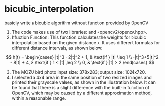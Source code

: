 # bicubic_interpolation
basicly write a bicubic algorithm without function provided by OpenCV

1. The code makes use of two libraries: <iostream> and <opencv2/opencv.hpp>.
2. hfuction Function: This function calculates the weights for bicubic interpolation based on the given distance x. It uses different formulas for different distance intervals, as shown below:

$$
h(t) = 
\begin{cases} 
|t|^3 - 2|t|^2 + 1, & \text{if } |t| \leq 1 \\
-|t|^3+5|t|^2 - 8|t| + 4, & \text{if } 1 < |t| \leq 2 \\
0, & \text{if } |t| > 2
\end{cases}
$$

3. The MOZU bird photo input size: 378x283; output size: 1024x720.
4. I selected a 4x4 area in the same position of two resized images and printed their grayscale values, as shown in the illustration below. It can be found that there is a slight difference with the built-in function of OpenCV, which may be caused by a different approximation method, within a reasonable range.

<p align="center">
  <img src="https://github.com/GDBNPIO/bicubic_interpolation/assets/25226269/36e34557-4157-4908-b639-97d723a39e3c" alt="">
</p>
